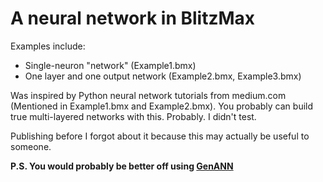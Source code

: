 # A neural network in BlitzMax

Examples include:
 - Single-neuron "network" (Example1.bmx)
 - One layer and one output network (Example2.bmx, Example3.bmx)

Was inspired by Python neural network tutorials from medium.com (Mentioned in Example1.bmx and Example2.bmx).
You probably can build true multi-layered networks with this. Probably. I didn't test.

Publishing before I forgot about it because this may actually be useful to someone.

__P.S. You would probably be better off using [GenANN](https://github.com/codeplea/genann/)__
